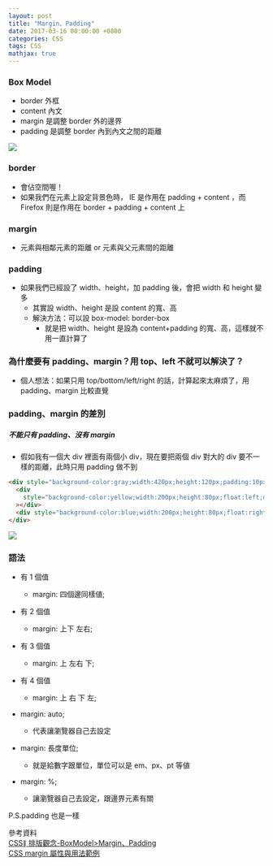 ```yaml
---
layout: post
title: "Margin、Padding"
date: 2017-03-16 00:00:00 +0800
categories: CSS
tags: CSS
mathjax: true
---
```


### Box Model

- border 外框
- content 內文
- margin 是調整 border 外的邊界
- padding 是調整 border 內到內文之間的距離

![](https://i.imgur.com/N6j1hKM.png)

### border

- 會佔空間喔！
- 如果我們在元素上設定背景色時， IE 是作用在 padding + content ，而 Firefox 則是作用在 border + padding + content 上

### margin

- 元素與相鄰元素的距離 or 元素與父元素間的距離

### padding

- 如果我們已經設了 width、height，加 padding 後，會把 width 和 height 變多
  - 其實設 width、height 是設 content 的寬、高
  - 解決方法：可以設 box-model: border-box
    - 就是把 width、height 是設為 content+padding 的寬、高，這樣就不用一直計算了

### 為什麼要有 padding、margin？用 top、left 不就可以解決了？

- 個人想法：如果只用 top/bottom/left/right 的話，計算起來太麻煩了，用 padding、margin 比較直覺

### padding、margin 的差別

##### 不能只有 padding、沒有 margin

- 假如我有一個大 div 裡面有兩個小 div，現在要把兩個 div 對大的 div 要不一樣的距離，此時只用 padding 做不到

```html
<div style="background-color:gray;width:420px;height:120px;padding:10px">
  <div
    style="background-color:yellow;width:200px;height:80px;float:left;margin-top:30px;"
  ></div>
  <div style="background-color:blue;width:200px;height:80px;float:right"></div>
</div>
```

![](https://i.imgur.com/8AuFFTO.png)

### 語法

- 有 1 個值
  - margin: 四個邊同樣値;
- 有 2 個值
  - margin: 上下 左右;
- 有 3 個值
  - margin: 上 左右 下;
- 有 4 個值

  - margin: 上 右 下 左;

- margin: auto;
  - 代表讓瀏覽器自己去設定
- margin: 長度單位;
  - 就是給數字跟單位，單位可以是 em、px、pt 等値
- margin: %;
  - 讓瀏覽器自己去設定，跟邊界元素有關

P.S.padding 也是一樣

參考資料<br>
[CSS∥ 排版觀念-BoxModel>Margin、Padding](http://pinkyvivi.pixnet.net/blog/post/1131260-css%E2%88%A5%E6%8E%92%E7%89%88%E8%A7%80%E5%BF%B5-boxmodel%3Emargin%E3%80%81padding)<br>
[CSS margin 屬性與用法範例](http://www.wibibi.com/info.php?tid=110)
